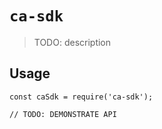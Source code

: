 # `ca-sdk`

> TODO: description

## Usage

```
const caSdk = require('ca-sdk');

// TODO: DEMONSTRATE API
```

